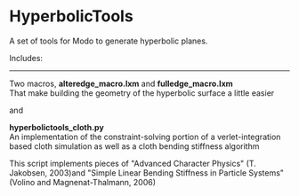 HyperbolicTools
===============

A set of tools for Modo to generate hyperbolic planes.

Includes:
_______________

Two macros, **alteredge_macro.lxm** and **fulledge_macro.lxm**  
That make building the geometry of the hyperbolic surface a little easier

and

**hyperbolictools_cloth.py**   
An implementation of the constraint-solving portion of a verlet-integration based cloth simulation as well as a cloth bending stiffness algorithm

This script implements pieces of "Advanced Character Physics" (T. Jakobsen, 2003)and "Simple Linear Bending Stiffness in Particle Systems" (Volino and Magnenat-Thalmann, 2006)




